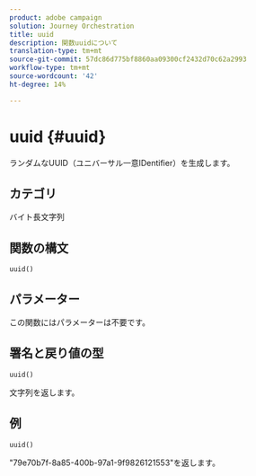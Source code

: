 ```yaml
---
product: adobe campaign
solution: Journey Orchestration
title: uuid
description: 関数uuidについて
translation-type: tm+mt
source-git-commit: 57dc86d775bf8860aa09300cf2432d70c62a2993
workflow-type: tm+mt
source-wordcount: '42'
ht-degree: 14%

---
```



# uuid {#uuid}

ランダムなUUID（ユニバーサル一意IDentifier）を生成します。

## カテゴリ

 バイト長文字列

## 関数の構文

`uuid()`

## パラメーター

この関数にはパラメーターは不要です。

## 署名と戻り値の型

`uuid()`

文字列を返します。

## 例

`uuid()`

&quot;79e70b7f-8a85-400b-97a1-9f9826121553&quot;を返します。
